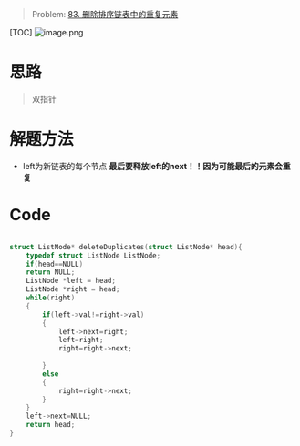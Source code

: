 > Problem: [83. 删除排序链表中的重复元素](https://leetcode.cn/problems/remove-duplicates-from-sorted-list/description/)

[TOC]
![image.png](https://pic.leetcode.cn/1679928906-CfgUcm-image.png)


# 思路
> 双指针

# 解题方法
- left为新链表的每个节点
**最后要释放left的next！！因为可能最后的元素会重复**


# Code
```C []

struct ListNode* deleteDuplicates(struct ListNode* head){
    typedef struct ListNode ListNode;
    if(head==NULL)
    return NULL;
    ListNode *left = head;
    ListNode *right = head;
    while(right)
    {
        if(left->val!=right->val)
        {
            left->next=right;
            left=right;
            right=right->next;
            
        }
        else
        {
            right=right->next;
        }
    }
    left->next=NULL;
    return head;
}
```
